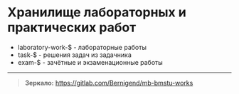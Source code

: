 # Хранилище лабораторных и практических работ
* laboratory-work-$ - лабораторные работы
* task-$ - решения задач из задачника
* exam-$ - зачётные и экзаменационные работы

----

> **Зеркало:** https://gitlab.com/Bernigend/mb-bmstu-works
